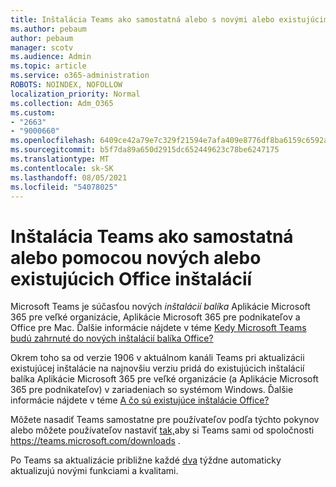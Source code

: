 ```yaml
---
title: Inštalácia Teams ako samostatná alebo s novými alebo existujúcimi Office inštaláciami
ms.author: pebaum
author: pebaum
manager: scotv
ms.audience: Admin
ms.topic: article
ms.service: o365-administration
ROBOTS: NOINDEX, NOFOLLOW
localization_priority: Normal
ms.collection: Adm_O365
ms.custom:
- "2663"
- "9000660"
ms.openlocfilehash: 6409ce42a79e7c329f21594e7afa409e8776df8ba6159c6592a4be2bfa648261
ms.sourcegitcommit: b5f7da89a650d2915dc652449623c78be6247175
ms.translationtype: MT
ms.contentlocale: sk-SK
ms.lasthandoff: 08/05/2021
ms.locfileid: "54078025"
---
```

# <a name="installing-teams-as-standalone-or-with-new-or-existing-office-installations"></a>Inštalácia Teams ako samostatná alebo pomocou nových alebo existujúcich Office inštalácií

Microsoft Teams je súčasťou nových *inštalácií balíka* Aplikácie Microsoft 365 pre veľké organizácie, Aplikácie Microsoft 365 pre podnikateľov a Office pre Mac. Ďalšie informácie nájdete v téme [Kedy Microsoft Teams budú zahrnuté do nových inštalácií balíka Office?](https://docs.microsoft.com/deployoffice/teams-install#when-will-microsoft-teams-start-being-included-with-new-installations-of-microsoft-365-apps)

Okrem toho sa od verzie 1906 v aktuálnom  kanáli Teams pri aktualizácii existujúcej inštalácie na najnovšiu verziu pridá do existujúcich inštalácií balíka Aplikácie Microsoft 365 pre veľké organizácie (a Aplikácie Microsoft 365 pre podnikateľov) v zariadeniach so systémom Windows. Ďalšie informácie nájdete v téme [A čo sú existujúce inštalácie Office?](https://docs.microsoft.com/deployoffice/teams-install#what-about-existing-installations-of-microsoft-365-apps)

Môžete nasadiť Teams samostatne pre používateľov podľa týchto pokynov alebo môžete používateľov nastaviť [tak,](https://docs.microsoft.com/MicrosoftTeams/msi-deployment)aby si Teams sami od spoločnosti https://teams.microsoft.com/downloads .

Po Teams sa aktualizácie približne každé [dva](https://docs.microsoft.com/deployoffice/teams-install#feature-and-quality-updates-for-microsoft-teams) týždne automaticky aktualizujú novými funkciami a kvalitami. 

